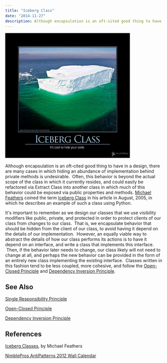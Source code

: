 ```yaml
---
title: "Iceberg Class"
date: "2014-11-27"
description: Although encapsulation is an oft-sited good thing to have in a design, there are many cases in which hiding an abundance of implementation behind private methods is undesirable.
---
```


![IcebergClass](images/iceberg-class-400x400.jpg)

Although encapsulation is an oft-cited good thing to have in a design, there are many cases in which hiding an abundance of implementation behind private methods is undesirable.  Often, this behavior is beyond the actual scope of the class in which it currently resides, and could easily be refactored via Extract Class into another class in which much of this behavior could be exposed via public properties and methods. [Michael Feathers](http://www.artima.com/weblogs/index.jsp?blogger=mfeathers) coined the term [Iceberg Class](http://www.artima.com/weblogs/viewpost.jsp?thread=125574) in his article in August, 2005, in which he describes an example of such a class using Python.

It's important to remember as we design our classes that we use visibility modifiers like public, private, and protected in order to protect clients of our class from changes to our class.  That is, we encapsulate behavior that should be hidden from the client of our class, to avoid having it depend on the details of our implementation.  However, an equally viable way to abstract the details of how our class performs its actions is to have it depend on an interface, and write a class that implements this interface.  Then, if the behavior later needs to change, our class likely will not need to change at all, and perhaps the new behavior can be provided in the form of an entirely new class implementing the existing interface.  Classes written in this fashion tend to be less coupled, more cohesive, and follow the [Open-Closed Principle](http://deviq.com/open-closed-principle) and [Dependency Inversion Principle](http://deviq.com/dependency-inversion-principle).

## See Also

[Single Responsibility Principle](http://deviq.com/single-responsibility-principle)

[Open-Closed Principle](http://deviq.com/open-closed-principle)

[Dependency Inversion Principle](http://deviq.com/dependency-inversion-principle)

## References

[Iceberg Classes](http://www.artima.com/weblogs/viewpost.jsp?thread=125574), by Michael Feathers

[NimblePros AntiPatterns 2012 Wall Calendar](http://nimblepros.com/products/software-craftsmanship-2012-calendar.aspx)
